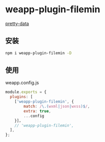 # weapp-plugin-filemin

[pretty-data](https://github.com/vkiryukhin/pretty-data)

## 安装

```bash
npm i weapp-plugin-filemin -D
```

## 使用

weapp.config.js

```js
module.exports = {
  plugins: [
    ['weapp-plugin-filemin', {
        match: /\.(wxml|json|wxss)$/,
        extra: true,
        ...config
    }]，
    // 'weapp-plugin-filemin',
  ],
};
```

